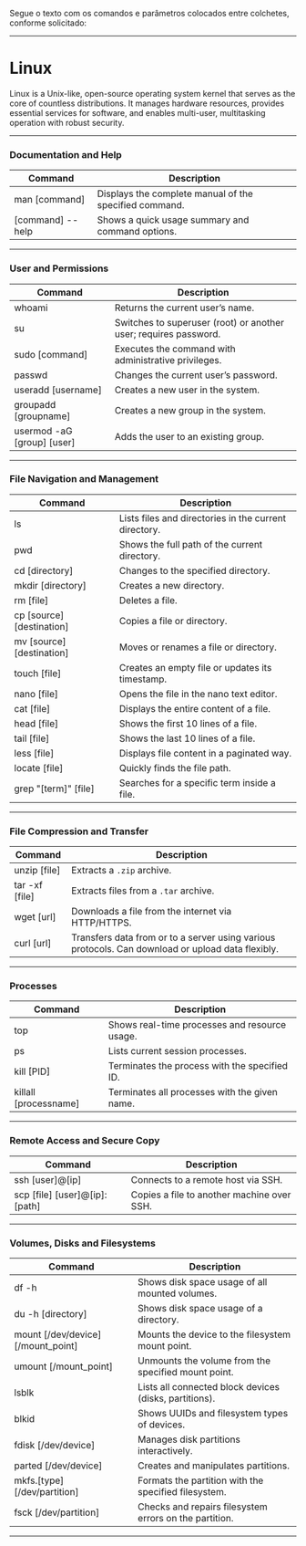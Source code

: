 Segue o texto com os comandos e parâmetros colocados entre colchetes, conforme solicitado:

---

# Linux

Linux is a Unix-like, open-source operating system kernel that serves as the core of countless distributions. It manages hardware resources, provides essential services for software, and enables multi-user, multitasking operation with robust security.

---

### **Documentation and Help**

| Command           | Description                                            |
| ----------------- | ------------------------------------------------------ |
| man [command]    | Displays the complete manual of the specified command. |
| [command] --help | Shows a quick usage summary and command options.       |

---

### **User and Permissions**

| Command                      | Description                                                      |
| ---------------------------- | ---------------------------------------------------------------- |
| whoami                       | Returns the current user’s name.                                 |
| su                           | Switches to superuser (root) or another user; requires password. |
| sudo [command]              | Executes the command with administrative privileges.             |
| passwd                       | Changes the current user’s password.                             |
| useradd [username]          | Creates a new user in the system.                                |
| groupadd [groupname]        | Creates a new group in the system.                               |
| usermod -aG [group] [user] | Adds the user to an existing group.                              |

---

### **File Navigation and Management**

| Command                     | Description                                           |
| --------------------------- | ----------------------------------------------------- |
| ls                          | Lists files and directories in the current directory. |
| pwd                         | Shows the full path of the current directory.         |
| cd [directory]             | Changes to the specified directory.                   |
| mkdir [directory]          | Creates a new directory.                              |
| rm [file]                  | Deletes a file.                                       |
| cp [source] [destination] | Copies a file or directory.                           |
| mv [source] [destination] | Moves or renames a file or directory.                 |
| touch [file]               | Creates an empty file or updates its timestamp.       |
| nano [file]                | Opens the file in the nano text editor.               |
| cat [file]                 | Displays the entire content of a file.                |
| head [file]                | Shows the first 10 lines of a file.                   |
| tail [file]                | Shows the last 10 lines of a file.                    |
| less [file]                | Displays file content in a paginated way.             |
| locate [file]              | Quickly finds the file path.                          |
| grep "[term]" [file]      | Searches for a specific term inside a file.           |

---

### **File Compression and Transfer**

| Command         | Description                                                                                       |
| --------------- | ------------------------------------------------------------------------------------------------- |
| unzip [file]   | Extracts a `.zip` archive.                                                                        |
| tar -xf [file] | Extracts files from a `.tar` archive.                                                             |
| wget [url]     | Downloads a file from the internet via HTTP/HTTPS.                                                |
| curl [url]     | Transfers data from or to a server using various protocols. Can download or upload data flexibly. |

---

### **Processes**

| Command                | Description                                   |
| ---------------------- | --------------------------------------------- |
| top                    | Shows real-time processes and resource usage. |
| ps                     | Lists current session processes.              |
| kill [PID]            | Terminates the process with the specified ID. |
| killall [processname] | Terminates all processes with the given name. |

---

### **Remote Access and Secure Copy**

| Command                        | Description                                |
| ------------------------------ | ------------------------------------------ |
| ssh [user]@[ip]                | Connects to a remote host via SSH.         |
| scp [file] [user]@[ip]:[path] | Copies a file to another machine over SSH. |

---

### **Volumes, Disks and Filesystems**

| Command                               | Description                                            |
| ------------------------------------- | ------------------------------------------------------ |
| df -h                                 | Shows disk space usage of all mounted volumes.         |
| du -h [directory]                    | Shows disk space usage of a directory.                 |
| mount [/dev/device] [/mount_point] | Mounts the device to the filesystem mount point.       |
| umount [/mount_point]               | Unmounts the volume from the specified mount point.    |
| lsblk                                 | Lists all connected block devices (disks, partitions). |
| blkid                                 | Shows UUIDs and filesystem types of devices.           |
| fdisk [/dev/device]                  | Manages disk partitions interactively.                 |
| parted [/dev/device]                 | Creates and manipulates partitions.                    |
| mkfs.[type] [/dev/partition]        | Formats the partition with the specified filesystem.   |
| fsck [/dev/partition]                | Checks and repairs filesystem errors on the partition. |

---
